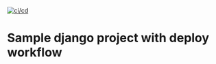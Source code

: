 [![ci/cd](https://github.com/painassasin/django_sample/actions/workflows/workflow.yml/badge.svg)](https://github.com/painassasin/django_sample/actions/workflows/workflow.yml)
# Sample django project with deploy workflow
